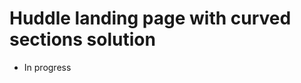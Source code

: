# Huddle landing page with curved sections solution

- In progress

<!-- :heavy_check_mark: This is a solution to the [Huddle landing page with curved sections challenge on Frontend Mentor](https://www.frontendmentor.io/challenges/huddle-landing-page-with-curved-sections-5ca5ecd01e82137ec91a50f2).

Frontend Mentor challenges help you improve your coding skills by building realistic projects. 

## Overview

### The challenge

Users should be able to:

- View the optimal layout for the site depending on their device's screen size
- See hover states for all interactive elements on the page

### Screenshot

<img src="./design/desktop-preview.jpg" alt="screenshot" width="400"/>
  
### Links

- Live Site URL: [https://dewslyse.github.io/FEM_Solutions/huddle-landing-page-with-curved-sections/](https://dewslyse.github.io/FEM_Solutions/huddle-landing-page-with-curved-sections/)
- Solution URL: [https://github.com/dewslyse/FEM_Solutions/tree/main/huddle-landing-page-with-curved-sections](https://github.com/dewslyse/FEM_Solutions/tree/main/huddle-landing-page-with-curved-sections)
- View [solution on Frontend mentor]() :fire:

### Built with

- Semantic HTML5 markup
- SASS
- Flexbox
- CSS Grid
- Mobile-first workflow -->
